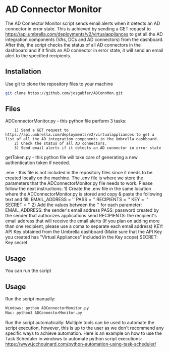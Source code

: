 # AD Connector Monitor

The AD Connector Monitor script sends email alerts when it detects an AD connector in error state.
This is achieved by sending a GET request to https://api.umbrella.com/deployments/v2/virtualappliances to get all the AD integration components (VAs, DCs and AD connectors) from the dashboard. After this, the script checks the status of all AD connectors in the dashboard and if it finds an AD connector in error state, it will send an email alert to the specified recipients.

## Installation

Use git to clone the repository files to your machine

```bash
git clone https://github.com/josgabfer/ADConnMon.git
```

## Files

ADConnectorMonitor.py - this python file perform 3 tasks: 
```
    1) Send a GET request to https://api.umbrella.com/deployments/v2/virtualappliances to get a list of all the AD integration components in the Umbrella dashboard.
    2) Check the status of all AD connectors.
    3) Send email alerts if it detects an AD connector in error state
```

getToken.py - this python file will take care of generating a new authentication token if needed.

.env - this file is not included in the repository files since it needs to be created locally on the machine. The .env file is where we store the parameters that the ADConnectorMonitor.py file needs to work. Please follow the next instructions: 
    1) Create the .env file in the same location where the ADConnectorMonitor.py is stored and copy & paste the following text and fill: 
        EMAIL_ADDRESS = ''
        PASS = ''
        RECIPIENTS = ''
        KEY = ''
        SECRET = ''
    2) Add the values between the '' for each parameter: 
        EMAIL_ADDRESS: the sender's email address
        PASS: password created by the sender that authorizes applications send 
        RECIPIENTS: the recipient's email address that will receive the email alerts (If you plan on adding more than one recipient, please use a coma to separate each email address)
        KEY: API Key obtained from the Umbrella dashboard (Make sure that the API Key you created has "Virtual Appliances" included in the Key scope)
        SECRET: Key secret

## Usage

You can run the script

## Usage

Run the script manually:
```python
Windows: python ADConnectorMonitor.py
Mac: python3 ADConnectorMonitor.py
```

Run the script automatically:
Multiple tools can be used to automate the script execution, however, this is up to the user as we don't recommend any specific ways to achieve automation. Here is an example on how to use the Task Scheduler in windows to automate python script executions: https://www.jcchouinard.com/python-automation-using-task-scheduler/

